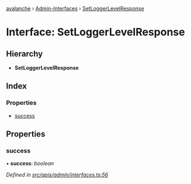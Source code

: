 [avalanche](../README.md) › [Admin-Interfaces](../modules/admin_interfaces.md) › [SetLoggerLevelResponse](admin_interfaces.setloggerlevelresponse.md)

# Interface: SetLoggerLevelResponse

## Hierarchy

* **SetLoggerLevelResponse**

## Index

### Properties

* [success](admin_interfaces.setloggerlevelresponse.md#success)

## Properties

###  success

• **success**: *boolean*

*Defined in [src/apis/admin/interfaces.ts:56](https://github.com/ava-labs/avalanchejs/blob/5511161/src/apis/admin/interfaces.ts#L56)*
